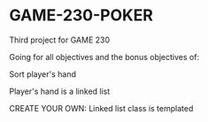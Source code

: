 # GAME-230-POKER
Third project for GAME 230



Going for all objectives and the bonus objectives of:

Sort player's hand

Player's hand is a linked list

CREATE YOUR OWN: Linked list class is templated